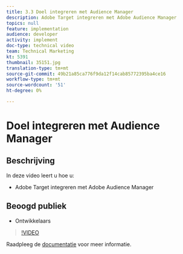 ```yaml
---
title: 3.3 Doel integreren met Audience Manager
description: Adobe Target integreren met Adobe Audience Manager
topics: null
feature: implementation
audience: developer
activity: implement
doc-type: technical video
team: Technical Marketing
kt: 5391
thumbnail: 35151.jpg
translation-type: tm+mt
source-git-commit: 49b21a85ca776f9da12f14cab85772395ba4ce16
workflow-type: tm+mt
source-wordcount: '51'
ht-degree: 0%

---
```



# Doel integreren met Audience Manager

## Beschrijving

In deze video leert u hoe u:

* Adobe Target integreren met Adobe Audience Manager

## Beoogd publiek

* Ontwikkelaars

>[!VIDEO](https://video.tv.adobe.com/v/35151/?quality=12)

Raadpleeg de [documentatie](https://docs.adobe.com/content/help/en/audience-manager/user-guide/implementation-integration-guides/integration-other-solutions/aam-target-integration.html) voor meer informatie.
